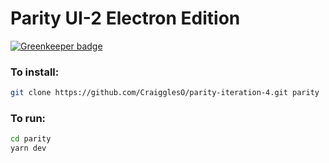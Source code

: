 # Parity UI-2 Electron Edition

[![Greenkeeper badge](https://badges.greenkeeper.io/CraigglesO/parity-iteration-4-widget-sm.svg)](https://greenkeeper.io/)

### To install:
```sh
git clone https://github.com/CraigglesO/parity-iteration-4.git parity
```

### To run:
```sh
cd parity
yarn dev
```
